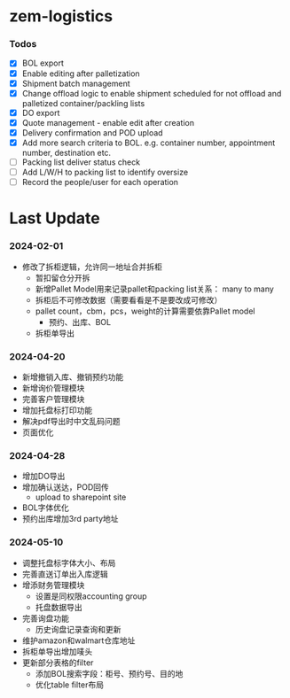 # zem-logistics
### Todos
- [X] BOL export
- [X] Enable editing after palletization
- [X] Shipment batch management
- [X] Change offload logic to enable shipment scheduled for not offload and palletized container/packling lists
- [X] DO export
- [X] Quote management - enable edit after creation
- [X] Delivery confirmation and POD upload
- [X] Add more search criteria to BOL. e.g. container number, appointment number, destination etc.
- [ ] Packing list deliver status check
- [ ] Add L/W/H to packing list to identify oversize
- [ ] Record the people/user for each operation

# Last Update
### 2024-02-01
- 修改了拆柜逻辑，允许同一地址合并拆柜
  - 暂扣留仓分开拆
  - 新增Pallet Model用来记录pallet和packing list关系： many to many
  - 拆柜后不可修改数据（需要看看是不是要改成可修改）
  - pallet count，cbm，pcs，weight的计算需要依靠Pallet model
    - 预约、出库、BOL
  - 拆柜单导出

### 2024-04-20
-  新增撤销入库、撤销预约功能
-  新增询价管理模块
-  完善客户管理模块
-  增加托盘标打印功能
-  解决pdf导出时中文乱码问题
-  页面优化

### 2024-04-28
-  增加DO导出
-  增加确认送达，POD回传
   -  upload to sharepoint site
-  BOL字体优化
-  预约出库增加3rd party地址

### 2024-05-10
-  调整托盘标字体大小、布局
-  完善直送订单出入库逻辑
-  增添财务管理模块
   - 设置是同权限accounting group 
   - 托盘数据导出
- 完善询盘功能
  - 历史询盘记录查询和更新
- 维护amazon和walmart仓库地址
- 拆柜单导出增加唛头
- 更新部分表格的filter
  - 添加BOL搜索字段：柜号、预约号、目的地
  - 优化table filter布局